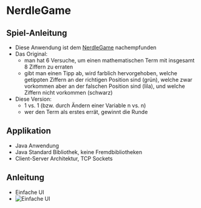 # NerdleGame
## Spiel-Anleitung
- Diese Anwendung ist dem [NerdleGame](https://nerdlegame.com/) nachempfunden
- Das Original:  
  - man hat 6 Versuche, um einen mathematischen Term mit insgesamt 8 Ziffern zu erraten
  - gibt man einen Tipp ab, wird farblich hervorgehoben, welche getippten Ziffern an der richtigen Position sind (grün), welche zwar vorkommen aber an der falschen Position sind (lila), und welche Ziffern nicht vorkommen (schwarz)
- Diese Version:
  - 1 vs. 1 (bzw. durch Ändern einer Variable n vs. n)
  - wer den Term als erstes errät, gewinnt die Runde

## Applikation    
  - Java Anwendung
  - Java Standard Bibliothek, keine Fremdbibliotheken
  - Client-Server Architektur, TCP Sockets

## Anleitung
- Einfache UI
- ![Einfache UI](https://i.imgur.com/gtakRyS.png)
